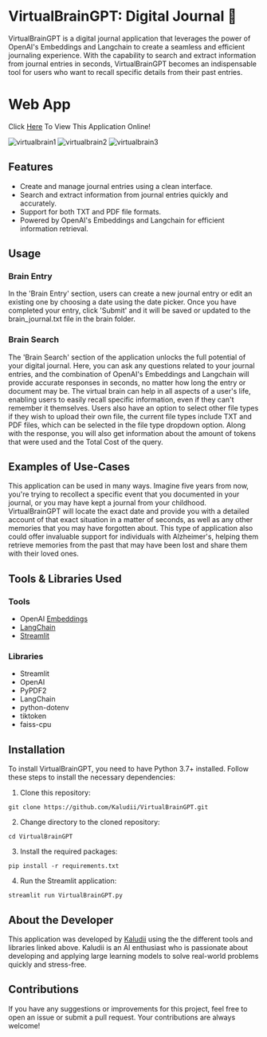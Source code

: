 
# VirtualBrainGPT: Digital Journal 📝

VirtualBrainGPT is a digital journal application that leverages the power of OpenAI's Embeddings and Langchain to create a seamless and efficient journaling experience. With the capability to search and extract information from journal entries in seconds, VirtualBrainGPT becomes an indispensable tool for users who want to recall specific details from their past entries.

# Web App
Click [Here](https://huggingface.co/spaces/Kaludi/VirtualBrainGPT "Here") To View This Application Online!

![virtualbrain1](https://user-images.githubusercontent.com/63890666/236293237-91513db9-aa58-4e9f-953c-74aa30f4be20.png)
![virtualbrain2](https://user-images.githubusercontent.com/63890666/236293231-d3a6562d-7949-485f-a7dd-3333ada98732.png)
![virtualbrain3](https://user-images.githubusercontent.com/63890666/236293238-270ebdd6-c34d-467b-89ef-26cebd89af23.png)

## Features

-   Create and manage journal entries using a clean interface.
-   Search and extract information from journal entries quickly and accurately.
-   Support for both TXT and PDF file formats.
-   Powered by OpenAI's Embeddings and Langchain for efficient information retrieval.

## Usage

### Brain Entry

In the 'Brain Entry' section, users can create a new journal entry or edit an existing one by choosing a date using the date picker. Once you have completed your entry, click 'Submit' and it will be saved or updated to the brain_journal.txt file in the brain folder.

### Brain Search

The 'Brain Search' section of the application unlocks the full potential of your digital journal. Here, you can ask any questions related to your journal entries, and the combination of OpenAI's Embeddings and Langchain will provide accurate responses in seconds, no matter how long the entry or document may be. The virtual brain can help in all aspects of a user's life, enabling users to easily recall specific information, even if they can't remember it themselves. Users also have an option to select other file types if they wish to upload their own file, the current file types include TXT and PDF files, which can be selected in the file type dropdown option. Along with the response, you will also get information about the amount of tokens that were used and the Total Cost of the query.

## Examples of Use-Cases

This application can be used in many ways. Imagine five years from now, you're trying to recollect a specific event that you documented in your journal, or you may have kept a journal from your childhood. VirtualBrainGPT will locate the exact date and provide you with a detailed account of that exact situation in a matter of seconds, as well as any other memories that you may have forgotten about. This type of  application also could offer invaluable support for individuals with Alzheimer's, helping them retrieve memories from the past that may have been lost and share them with their loved ones.

## Tools & Libraries Used

### Tools
-   OpenAI [Embeddings](https://platform.openai.com/docs/guides/embeddings)
-   [LangChain](https://python.langchain.com/en/latest/use_cases/question_answering.html)
-   [Streamlit](https://streamlit.io/)

### Libraries
-   Streamlit
-   OpenAI
-   PyPDF2
-   LangChain
-   python-dotenv
-   tiktoken
-   faiss-cpu

## Installation

To install VirtualBrainGPT, you need to have Python 3.7+ installed. Follow these steps to install the necessary dependencies:

1.  Clone this repository:

`git clone https://github.com/Kaludii/VirtualBrainGPT.git` 

2.  Change directory to the cloned repository:

`cd VirtualBrainGPT` 

3.  Install the required packages:

`pip install -r requirements.txt` 

4.  Run the Streamlit application:

`streamlit run VirtualBrainGPT.py` 

## About the Developer

This application was developed by [Kaludii](https://github.com/Kaludii)  using the the different tools and libraries linked above. Kaludii is an AI enthusiast who is passionate about developing and applying large learning models to solve real-world problems quickly and stress-free.

## Contributions

If you have any suggestions or improvements for this project, feel free to open an issue or submit a pull request. Your contributions are always welcome!